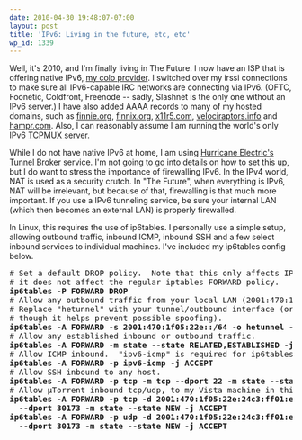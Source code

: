 ```yaml
---
date: 2010-04-30 19:48:07-07:00
layout: post
title: 'IPv6: Living in the future, etc, etc'
wp_id: 1339
---
```

Well, it's 2010, and I'm finally living in The Future. I now have an ISP that is offering native IPv6, [my colo provider](http://vr.org/). I switched over my irssi connections to make sure all IPv6-capable IRC networks are connecting via IPv6. (OFTC, Foonetic, Coldfront, Freenode -- sadly, Slashnet is the only one without an IPv6 server.) I have also added AAAA records to many of my hosted domains, such as [finnie.org](http://www.finnie.org/), [finnix.org](http://www.finnix.org/), [x11r5.com](http://www.x11r5.com/), [velociraptors.info](http://www.velociraptors.info/) and [hampr.com](http://www.hampr.com/). Also, I can reasonably assume I am running the world's only IPv6 [TCPMUX server](http://www.finnie.org/2010/02/13/in-tcpmuxd-a-secure-rfc-compliant-tcpmux-server/).

While I do not have native IPv6 at home, I am using [Hurricane Electric's Tunnel Broker](http://www.tunnelbroker.net/) service. I'm not going to go into details on how to set this up, but I do want to stress the importance of firewalling IPv6. In the IPv4 world, NAT is used as a security crutch. In "The Future", when everything is IPv6, NAT will be irrelevant, but because of that, firewalling is that much more important. If you use a IPv6 tunneling service, be sure your internal LAN (which then becomes an external LAN) is properly firewalled.

In Linux, this requires the use of ip6tables. I personally use a simple setup, allowing outbound traffic, inbound ICMP, inbound SSH and a few select inbound services to individual machines. I've included my ip6tables config below.

<pre># Set a default DROP policy.  Note that this only affects IPv6 traffic,
# it does not affect the regular iptables FORWARD policy.
<strong>ip6tables -P FORWARD DROP</strong>
# Allow any outbound traffic from your local LAN (2001:470:1f05:22e::/64). 
# Replace "hetunnel" with your tunnel/outbound interface (or leave it off,
# though it helps prevent possible spoofing).
<strong>ip6tables -A FORWARD -s 2001:470:1f05:22e::/64 -o hetunnel -j ACCEPT</strong>
# Allow any established inbound or outbound traffic.
<strong>ip6tables -A FORWARD -m state --state RELATED,ESTABLISHED -j ACCEPT</strong>
# Allow ICMP inbound.  "ipv6-icmp" is required for ip6tables here.
<strong>ip6tables -A FORWARD -p ipv6-icmp -j ACCEPT</strong>
# Allow SSH inbound to any host.
<strong>ip6tables -A FORWARD -p tcp -m tcp --dport 22 -m state --state NEW -j ACCEPT</strong>
# Allow µTorrent inbound tcp/udp, to my Vista machine in this case.
<strong>ip6tables -A FORWARD -p tcp -d 2001:470:1f05:22e:24c3:ff01:e72a:3487 \
  --dport 30173 -m state --state NEW -j ACCEPT
ip6tables -A FORWARD -p udp -d 2001:470:1f05:22e:24c3:ff01:e72a:3487 \
  --dport 30173 -m state --state NEW -j ACCEPT</strong></pre>
